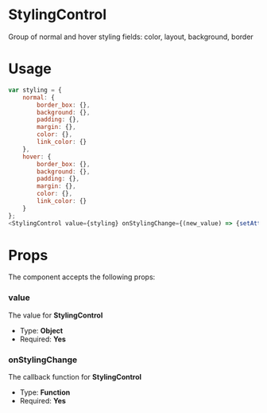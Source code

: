 # StylingControl
Group of normal and hover styling fields: color, layout, background, border

# Usage
```javascript
var styling = {
	normal: {
		border_box: {},
		background: {},
		padding: {},
		margin: {},
		color: {},
		link_color: {}
	},
	hover: {
		border_box: {},
		background: {},
		padding: {},
		margin: {},
		color: {},
		link_color: {}
	}
};
<StylingControl value={styling} onStylingChange={(new_value) => {setAttributes({styling:new_value}); console.log('Styling changed: ', new_value) }}/>
```

# Props
The component accepts the following props:

### value
The value for **StylingControl**
* Type: **Object**
* Required: **Yes**

### onStylingChange
The callback function for **StylingControl**
* Type: **Function**
* Required: **Yes**
